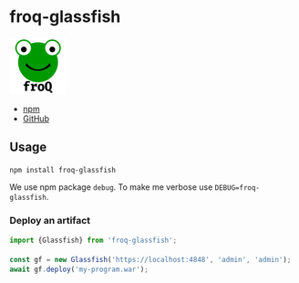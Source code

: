 # froq-glassfish

<img src="froq.png" width="100" alt="froQ logo" />

- [npm](https://www.npmjs.com/package/froq-glassfish)
- [GitHub](https://github.com/DaAitch/froq/tree/master/packages/froq-glassfish)

## Usage

`npm install froq-glassfish`

We use npm package `debug`. To make me verbose use `DEBUG=froq-glassfish`.


### Deploy an artifact

```js
import {Glassfish} from 'froq-glassfish';

const gf = new Glassfish('https://localhost:4848', 'admin', 'admin');
await gf.deploy('my-program.war');
```

